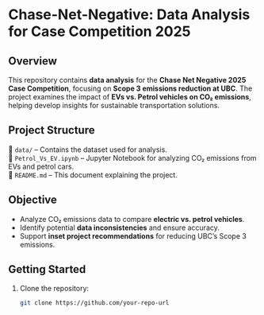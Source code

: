 # **Chase-Net-Negative: Data Analysis for Case Competition 2025**  

## **Overview**  
This repository contains **data analysis** for the **Chase Net Negative 2025 Case Competition**, focusing on **Scope 3 emissions reduction at UBC**. The project examines the impact of **EVs vs. Petrol vehicles on CO₂ emissions**, helping develop insights for sustainable transportation solutions.  

## **Project Structure**  
📂 `data/` – Contains the dataset used for analysis.  
📄 `Petrol_Vs_EV.ipynb` – Jupyter Notebook for analyzing CO₂ emissions from EVs and petrol cars.  
📄 `README.md` – This document explaining the project.  

## **Objective**  
- Analyze CO₂ emissions data to compare **electric vs. petrol vehicles**.  
- Identify potential **data inconsistencies** and ensure accuracy.  
- Support **inset project recommendations** for reducing UBC’s Scope 3 emissions.  

## **Getting Started**  
1. Clone the repository:  
   ```bash
   git clone https://github.com/your-repo-url
